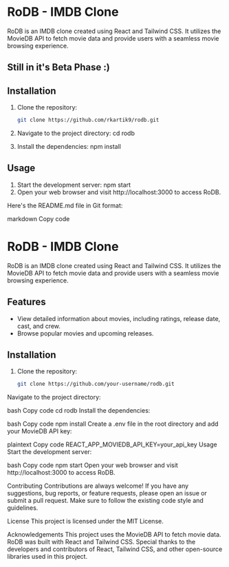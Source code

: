 # RoDB - IMDB Clone


RoDB is an IMDB clone created using React and Tailwind CSS. It utilizes the MovieDB API to fetch movie data and provide users with a seamless movie browsing experience.

## Still in it's Beta Phase :)

## Installation

1. Clone the repository:

   ```bash
   git clone https://github.com/rkartik9/rodb.git
2. Navigate to the project directory:
    cd rodb
3. Install the dependencies:
    npm install

## Usage
1. Start the development server:
    npm start
2. Open your web browser and visit http://localhost:3000 to access RoDB.


Here's the README.md file in Git format:

markdown
Copy code
# RoDB - IMDB Clone



RoDB is an IMDB clone created using React and Tailwind CSS. It utilizes the MovieDB API to fetch movie data and provide users with a seamless movie browsing experience.

## Features

- View detailed information about movies, including ratings, release date, cast, and crew.
- Browse popular movies and upcoming releases.


## Installation

1. Clone the repository:

   ```bash
   git clone https://github.com/your-username/rodb.git
Navigate to the project directory:

bash
Copy code
cd rodb
Install the dependencies:

bash
Copy code
npm install
Create a .env file in the root directory and add your MovieDB API key:

plaintext
Copy code
REACT_APP_MOVIEDB_API_KEY=your_api_key
Usage
Start the development server:

bash
Copy code
npm start
Open your web browser and visit http://localhost:3000 to access RoDB.

Contributing
Contributions are always welcome! If you have any suggestions, bug reports, or feature requests, please open an issue or submit a pull request. Make sure to follow the existing code style and guidelines.

License
This project is licensed under the MIT License.

Acknowledgements
This project uses the MovieDB API to fetch movie data.
RoDB was built with React and Tailwind CSS.
Special thanks to the developers and contributors of React, Tailwind CSS, and other open-source libraries used in this project.
